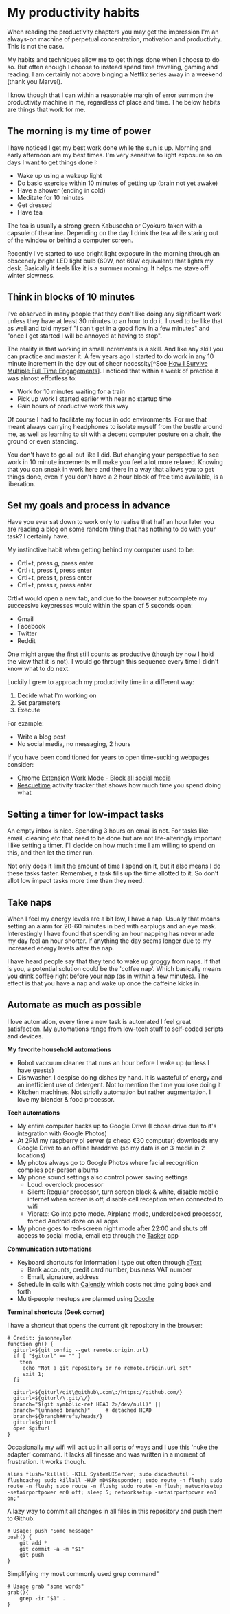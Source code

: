 # My productivity habits

When reading the productivity chapters you may get the impression I'm an always-on machine of perpetual concentration, motivation and productivity. This is not the case.

My habits and techniques allow me to get things done when I choose to do so. But often enough I choose to instead spend time traveling, gaming and reading. I am certainly not above binging a Netflix series away in a weekend (thank you Marvel).

I know though that I can within a reasonable margin of error summon the productivity machine in me, regardless of place and time. The below habits are things that work for me.

## The morning is my time of power

I have noticed I get my best work done while the sun is up. Morning and early afternoon are my best times. I'm very sensitive to light exposure so on days I want to get things done I:

- Wake up using a wakeup light
- Do basic exercise within 10 minutes of getting up (brain not yet awake)
- Have a shower (ending in cold)
- Meditate for 10 minutes
- Get dressed
- Have tea

The tea is usually a strong green Kabusecha or Gyokuro taken with a capsule of theanine. Depending on the day I drink the tea while staring out of the window or behind a computer screen.

Recently I've started to use bright light exposure in the morning through an obscenely bright LED light bulb (60W, not 60W equivalent) that lights my desk. Basically it feels like it is a summer morning. It helps me stave off winter slowness.

## Think in blocks of 10 minutes

I've observed in many people that they don't like doing any significant work unless they have at least 30 minutes to an hour to do it. I used to be like that as well and told myself "I can't get in a good flow in a few minutes" and "once I get started I will be annoyed at having to stop".

The reality is that working in small increments is a skill. And like any skill you can practice and master it. A few years ago I started to do work in any 10 minute increment in the day out of sheer necessity[^See [How I Survive Multiple Full Time Engagements](https://www.skillcollector.com/post/how-i-survive-multiple-full-time-engagements/)]. I noticed that within a week of practice it was almost effortless to:

- Work for 10 minutes waiting for a train
- Pick up work I started earlier with near no startup time
- Gain hours of productive work this way

Of course I had to facilitate my focus in odd environments. For me that meant always carrying headphones to isolate myself from the bustle around me, as well as learning to sit with a decent computer posture on a chair, the ground or even standing.

You don't have to go all out like I did. But changing your perspective to see work in 10 minute increments will make you feel a lot more relaxed. Knowing that you can sneak in work here and there in a way that allows you to get things done, even if you don't have a 2 hour block of free time available, is a liberation.

## Set my goals and process in advance

Have you ever sat down to work only to realise that half an hour later you are reading a blog on some random thing that has nothing to do with your task? I certainly have.

My instinctive habit when getting behind my computer used to be:

- Crtl+t, press g, press enter
- Crtl+t, press f, press enter
- Crtl+t, press t, press enter
- Crtl+t, press r, press enter

Crtl+t would open a new tab, and due to the browser autocomplete my successive keypresses would within the span of 5 seconds open:

- Gmail
- Facebook
- Twitter
- Reddit

One might argue the first still counts as productive (though by now I hold the view that it is not). I would go through this sequence every time I didn't know what to do next.

Luckily I grew to approach my productivity time in a different way:

1. Decide what I'm working on
2. Set parameters
3. Execute

For example:

- Write a blog post
- No social media, no messaging, 2 hours

If you have been conditioned for years to open time-sucking webpages consider:

- Chrome Extension [Work Mode - Block all social media](https://chrome.google.com/webstore/detail/work-mode-block-all-socia/dmijhfnjdfpaanlbahmklnhjkbhegepm)
- [Rescuetime](https://www.rescuetime.com) activity tracker that shows how much time you spend doing what

## Setting a timer for low-impact tasks

An empty inbox is nice. Spending 3 hours on email is not. For tasks like email, cleaning etc that need to be done but are not life-alteringly important I like setting a timer. I'll decide on how much time I am willing to spend on this, and then let the timer run.

Not only does it limit the amount of time I spend on it, but it also means I do these tasks faster. Remember, a task fills up the time allotted to it. So don't allot low impact tasks more time than they need.

## Take naps

When I feel my energy levels are a bit low, I have a nap. Usually that means setting an alarm for 20-60 minutes in bed with earplugs and an eye mask. Interestingly I have found that spending an hour napping has never made my day feel an hour shorter. If anything the day seems longer due to my increased energy levels after the nap.

I have heard people say that they tend to wake up groggy from naps. If that is you, a potential solution could be the 'coffee nap'. Which basically means you drink coffee right before your nap (as in within a few minutes). The effect is that you have a nap and wake up once the caffeine kicks in.

## Automate as much as possible

I love automation, every time a new task is automated I feel great satisfaction. My automations range from low-tech stuff to self-coded scripts and devices.

**My favorite household automations**

- Robot vaccuum cleaner that runs an hour before I wake up (unless I have guests)
- Dishwasher. I despise doing dishes by hand. It is wasteful of energy and an inefficient use of detergent. Not to mention the time you lose doing it
- Kitchen machines. Not strictly automation but rather augmentation. I love my blender & food processor.

**Tech automations**

- My entire computer backs up to Google Drive (I chose drive due to it's integration with Google Photos)
- At 2PM my raspberry pi server (a cheap €30 computer) downloads my Google Drive to an offline harddrive (so my data is on 3 media in 2 locations)
- My photos always go to Google Photos where facial recognition compiles per-person albums
- My phone sound settings also control power saving settings
	- Loud: overclock processor
	- Silent: Regular processor, turn screen black & white, disable mobile internet when screen is off, disable cell reception when connected to wifi
	- Vibrate: Go into poto mode. Airplane mode, underclocked processor, forced Android doze on all apps
- My phone goes to red-screen night mode after 22:00 and shuts off access to social media, email etc through the [Tasker](https://play.google.com/store/apps/details?id=net.dinglisch.android.taskerm) app

**Communication automations**

- Keyboard shortcuts for information I type out often through [aText](http://www.trankynam.com/atext/)
	- Bank accounts, credit card number, business VAT number
	- Email, signature, address
- Schedule in calls with [Calendly](https://calendly.com) which costs not time going back and forth
- Multi-people meetups are planned using [Doodle](https://doodle.com/)

**Terminal shortcuts (Geek corner)**

I have a shortcut that opens the current git repository in the browser:

```shell
# Credit: jasonneylon
function gh() {
  giturl=$(git config --get remote.origin.url)
  if [ "$giturl" == "" ]
    then
     echo "Not a git repository or no remote.origin.url set"
     exit 1;
  fi
 
  giturl=${giturl/git\@github\.com\:/https://github.com/}
  giturl=${giturl/\.git/\/}
  branch="$(git symbolic-ref HEAD 2>/dev/null)" ||
  branch="(unnamed branch)"     # detached HEAD
  branch=${branch##refs/heads/}
  giturl=$giturl
  open $giturl
}
```

Occasionally my wifi will act up in all sorts of ways and I use this 'nuke the adapter' command. It lacks all finesse and was written in a moment of frustration. It works though.

```shell
alias flush='killall -KILL SystemUIServer; sudo dscacheutil -flushcache; sudo killall -HUP mDNSResponder; sudo route -n flush; sudo route -n flush; sudo route -n flush; sudo route -n flush; networksetup -setairportpower en0 off; sleep 5; networksetup -setairportpower en0 on;'
```

A lazy way to commit all changes in all files in this repository and push them to Github:

```shell
# Usage: push "Some message"
push() {
    git add *
    git commit -a -m "$1"
    git push
}
```

Simplifying my most commonly used grep command"

```shell
# Usage grab "some words"
grab(){
	grep -ir "$1" .
}
```
